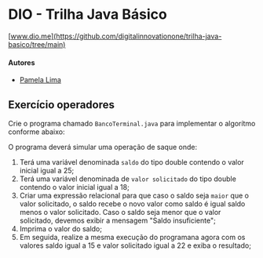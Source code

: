 # DIO - Trilha Java Básico

[www.dio.me](https://github.com/digitalinnovationone/trilha-java-basico/tree/main)

#### Autores

* [Pamela Lima](https://github.com/LimaPamela)

## Exercício operadores

Crie o programa chamado `BancoTerminal.java` para implementar o algorítmo conforme abaixo:

O programa deverá simular uma operação de saque onde:

1. Terá uma variável denominada `saldo` do tipo double contendo o valor inicial igual a 25;
2. Terá uma variável denominada de `valor solicitado` do tipo double contendo o valor inicial igual a 18;
3. Criar uma expressão relacional para que caso o saldo seja `maior` que o valor solicitado, o saldo recebe o novo valor como saldo é igual saldo menos o valor solicitado. Caso o saldo seja menor que o valor solicitado, devemos exibir a mensagem "Saldo insuficiente";
4. Imprima o valor do saldo;
5. Em seguida, realize a mesma execução do programana agora com os valores saldo igual a 15 e valor solicitado igual a 22 e exiba o resultado;
